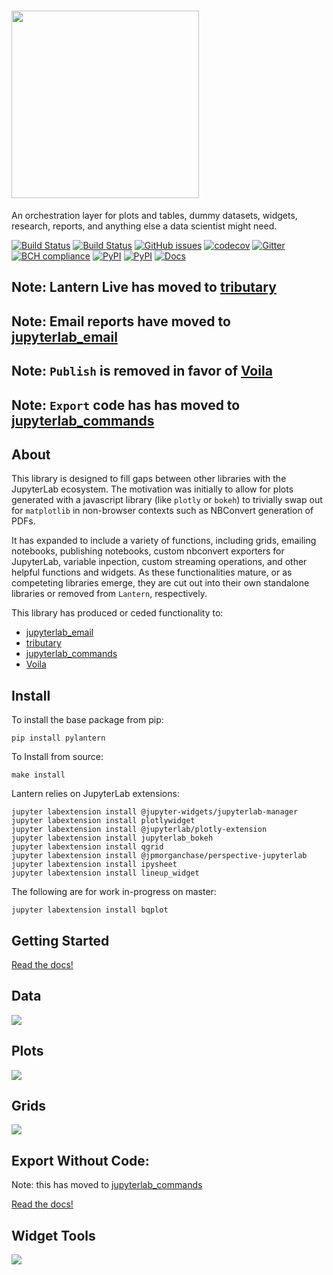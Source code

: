 # <a href="https://pylantern.readthedocs.io"><img src="docs/img/logo.png" width="300"></a>
An orchestration layer for plots and tables, dummy datasets, widgets, research, reports, and anything else a data scientist might need.

[![Build Status](https://github.com/timkpaine/lantern/workflows/Build%20Status/badge.svg)](https://github.com/timkpaine/lantern/actions/)
[![Build Status](https://travis-ci.org/timkpaine/lantern.svg?branch=master)](https://travis-ci.org/timkpaine/lantern)
[![GitHub issues](https://img.shields.io/github/issues/timkpaine/lantern.svg)]()
[![codecov](https://codecov.io/gh/timkpaine/lantern/branch/master/graph/badge.svg)](https://codecov.io/gh/timkpaine/lantern)
[![Gitter](https://img.shields.io/gitter/room/nwjs/nw.js.svg)](https://gitter.im/pylantern/Lobby)
[![BCH compliance](https://bettercodehub.com/edge/badge/timkpaine/lantern?branch=master)](https://bettercodehub.com/)
[![PyPI](https://img.shields.io/pypi/l/pylantern.svg)](https://pypi.python.org/pypi/pylantern)
[![PyPI](https://img.shields.io/pypi/v/pylantern.svg)](https://pypi.python.org/pypi/pylantern)
[![Docs](https://img.shields.io/readthedocs/pylantern.svg)](https://pylantern.readthedocs.io)

<!-- [![Beerpay](https://beerpay.io/timkpaine/lantern/badge.svg?style=flat)](https://beerpay.io/timkpaine/lantern) -->


<!-- ![](https://raw.githubusercontent.com/timkpaine/lantern/master/docs/img/demo.gif) -->


## Note: Lantern Live has moved to [tributary](https://github.com/timkpaine/tributary)
## Note: Email reports have moved to [jupyterlab_email](https://github.com/timkpaine/https://github.com/timkpaine/jupyterlab_email)
## Note: `Publish` is removed in favor of [Voila](https://github.com/voila-dashboards/voila)
## Note: `Export` code has has moved to [jupyterlab_commands](https://github.com/timkpaine/jupyterlab_commands/)

## About
This library is designed to fill gaps between other libraries with the JupyterLab ecosystem. The motivation was initially to allow for plots generated with a javascript library (like `plotly` or `bokeh`) to trivially swap out for `matplotlib` in non-browser contexts such as NBConvert generation of PDFs. 

It has expanded to include a variety of functions, including grids, emailing notebooks, publishing notebooks, custom nbconvert exporters for JupyterLab, variable inpection, custom streaming operations, and other helpful functions and widgets. As these functionalities mature, or as competeting libraries emerge, they are cut out into their own standalone libraries or removed from `Lantern`, respectively. 

This library has produced or ceded functionality to:
- [jupyterlab_email](https://github.com/timkpaine/https://github.com/timkpaine/jupyterlab_email)
- [tributary](https://github.com/timkpaine/tributary)
- [jupyterlab_commands](https://github.com/timkpaine/jupyterlab_commands/)
- [Voila](https://github.com/voila-dashboards/voila)

## Install
To install the base package from pip:

`pip install pylantern`

To Install from source:

`make install`


Lantern relies on JupyterLab extensions:

```
jupyter labextension install @jupyter-widgets/jupyterlab-manager
jupyter labextension install plotlywidget
jupyter labextension install @jupyterlab/plotly-extension
jupyter labextension install jupyterlab_bokeh
jupyter labextension install qgrid
jupyter labextension install @jpmorganchase/perspective-jupyterlab
jupyter labextension install ipysheet
jupyter labextension install lineup_widget
```

The following are for work in-progress on master:

```
jupyter labextension install bqplot
```


## Getting Started
[Read the docs!](http://pylantern.readthedocs.io/en/latest/index.html)


## Data
![](https://raw.githubusercontent.com/timkpaine/lantern/master/docs/img/data.gif)

## Plots
![](https://raw.githubusercontent.com/timkpaine/lantern/master/docs/img/plot/plots.gif)

## Grids
![](https://raw.githubusercontent.com/timkpaine/lantern/master/docs/img/grids.gif)


## Export Without Code:
Note: this has moved to [jupyterlab_commands](https://github.com/timkpaine/jupyterlab_commands/)

[Read the docs!](http://pylantern.readthedocs.io/en/latest/index.html)

## Widget Tools
![](https://raw.githubusercontent.com/timkpaine/lantern/master/docs/img/widgets/widgets.gif)

